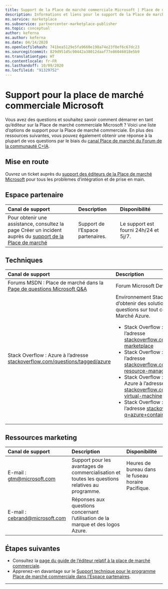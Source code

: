 ```yaml
---
title: Support de la Place de marché commerciale Microsoft | Place de marché Azure
description: Informations et liens pour le support de la Place de marché Azure et d’AppSource dans l’Espace partenaires
ms.service: marketplace
ms.subservice: partnercenter-marketplace-publisher
ms.topic: conceptual
author: keferna
ms.author: keferna
ms.date: 04/14/2020
ms.openlocfilehash: 741bea5129e5fa9660e198a74e23f0ef6c67dc23
ms.sourcegitcommit: 829d951d5c90442a38012daaf77e86046018e5b9
ms.translationtype: HT
ms.contentlocale: fr-FR
ms.lasthandoff: 10/09/2020
ms.locfileid: "91329752"
---
```

# <a name="support-for-the-microsoft-commercial-marketplace"></a>Support pour la place de marché commerciale Microsoft

Vous avez des questions et souhaitez savoir comment démarrer en tant qu’éditeur sur la Place de marché commerciale Microsoft ? Voici une liste d’options de support pour la Place de marché commerciale. En plus des ressources suivantes, vous pouvez également obtenir une réponse à la plupart de vos questions par le biais du [canal Place de marché du Forum de la communauté C+IA](https://www.microsoftpartnercommunity.com/t5/Marketplace/bd-p/2222).  

## <a name="onboarding"></a>Mise en route

Ouvrez un ticket auprès du [support des éditeurs de la Place de marché Microsoft](https://aka.ms/marketplacepublishersupport) pour tous les problèmes d’intégration et de prise en main.

## <a name="partner-center"></a>Espace partenaire

| Canal de support | Description | Disponibilité |  
|:--- |:--- |:--- |  
| Pour obtenir une assistance, consultez la page Créer un incident auprès du [support de la Place de marché](https://aka.ms/marketplacepublishersupport)</li> </ul> | Support de l’Espace partenaires. | Le support est fourni 24h/24 et 5j/7. |  

## <a name="technical"></a>Techniques  

| Canal de support | Description |  
|:--- |:--- |  
| Forums MSDN : Place de marché dans la [Page de questions Microsoft Q&A](https://docs.microsoft.com/answers/products/azure) | Forum Microsoft Developer Network. |  
| Stack Overflow : Azure à l’adresse [stackoverflow.com/questions/tagged/azure](https://stackoverflow.com/questions/tagged/azure) | Environnement Stack Overflow permettant d’obtenir des solutions et de poser des questions sur tout ce qui concerne la Place de Marché Azure.<ul> <li>Stack Overflow : Place de marché Azure à l’adresse [stackoverflow.com/questions/tagged/azure-marketplace](https://stackoverflow.com/questions/tagged/azure-marketplace)</li> <li>Stack Overflow : Azure Resource Manager à l’adresse [stackoverflow.com/questions/tagged/azure-resource-manager](https://stackoverflow.com/questions/tagged/azure-resource-manager)</li> <li>Stack Overflow : Machines virtuelles sur Azure à l’adresse [stackoverflow.com/questions/tagged/azure-virtual-machine](https://stackoverflow.com/questions/tagged/azure-virtual-machine)</li> <li>Stack Overflow : Conteneurs sur Azure à l’adresse [stackoverflow.com/search?q=azure+container](https://stackoverflow.com/search?q=azure+container)</li> </ul> |

## <a name="marketing-resources"></a>Ressources marketing  

| Canal de support | Description | Disponibilité |  
|:--- |:--- |:--- |
| E-mail : [gtm@microsoft.com](mailto:gtm@microsoft.com) | Support pour les avantages de commercialisation et toutes les questions relatives au programme. | Heures de bureau dans le fuseau horaire Pacifique. |  
| E-mail : [cebrand@microsoft.com](mailto:cebrand@microsoft.com) | Réponses aux questions concernant l’utilisation de la marque et des logos Azure. |  |  

## <a name="next-steps"></a>Étapes suivantes

* Consultez la [page du guide de l’éditeur relatif à la place de marché commerciale](index.yml).
* Apprenez-en davantage sur le [Support technique pour le programme Place de marché commerciale dans l’Espace partenaires](partner-center-portal/support.md).

---
